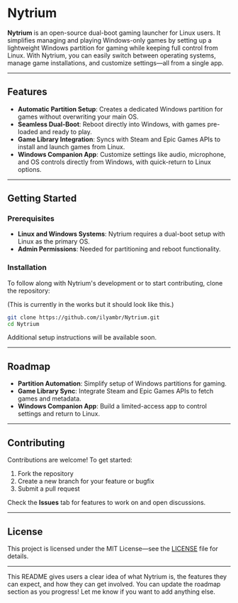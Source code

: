 # Nytrium

**Nytrium** is an open-source dual-boot gaming launcher for Linux users. It simplifies managing and playing Windows-only games by setting up a lightweight Windows partition for gaming while keeping full control from Linux. With Nytrium, you can easily switch between operating systems, manage game installations, and customize settings—all from a single app.

---

## Features
- **Automatic Partition Setup**: Creates a dedicated Windows partition for games without overwriting your main OS.
- **Seamless Dual-Boot**: Reboot directly into Windows, with games pre-loaded and ready to play.
- **Game Library Integration**: Syncs with Steam and Epic Games APIs to install and launch games from Linux.
- **Windows Companion App**: Customize settings like audio, microphone, and OS controls directly from Windows, with quick-return to Linux options.

---

## Getting Started

### Prerequisites
- **Linux and Windows Systems**: Nytrium requires a dual-boot setup with Linux as the primary OS.
- **Admin Permissions**: Needed for partitioning and reboot functionality.

### Installation
To follow along with Nytrium's development or to start contributing, clone the repository:

(This is currently in the works but it should look like this.)

```bash
git clone https://github.com/ilyambr/Nytrium.git
cd Nytrium
```

Additional setup instructions will be available soon.

---

## Roadmap
- **Partition Automation**: Simplify setup of Windows partitions for gaming.
- **Game Library Sync**: Integrate Steam and Epic Games APIs to fetch games and metadata.
- **Windows Companion App**: Build a limited-access app to control settings and return to Linux.

---

## Contributing
Contributions are welcome! To get started:
1. Fork the repository
2. Create a new branch for your feature or bugfix
3. Submit a pull request

Check the **Issues** tab for features to work on and open discussions.

---

## License
This project is licensed under the MIT License—see the [LICENSE](LICENSE) file for details.

---

This README gives users a clear idea of what Nytrium is, the features they can expect, and how they can get involved. You can update the roadmap section as you progress! Let me know if you want to add anything else.
